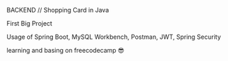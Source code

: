 BACKEND // Shopping Card in Java

First Big Project

Usage of Spring Boot, MySQL Workbench, Postman, JWT, Spring Security

learning and basing on freecodecamp
😎
